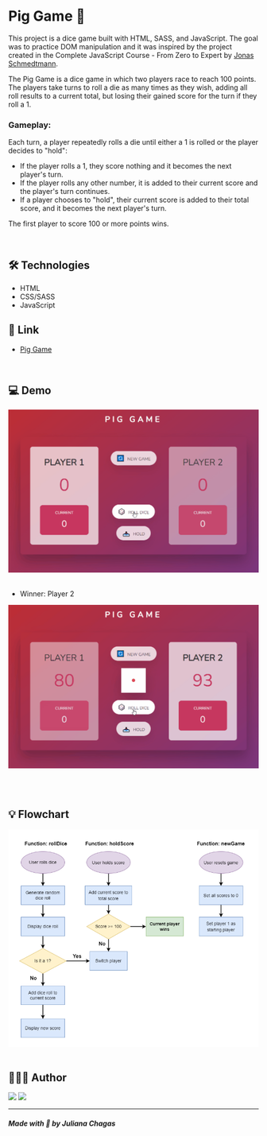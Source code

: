 # Pig Game 🎲

This project is a dice game built with HTML, SASS, and JavaScript. The goal was to practice DOM manipulation and it was inspired by the project created in the Complete JavaScript Course - From Zero to Expert by [Jonas Schmedtmann](https://www.udemy.com/course/the-complete-javascript-course/).

The Pig Game is a dice game in which two players race to reach 100 points. The players take turns to roll a die as many times as they wish, adding all roll results to a current total, but losing their gained score for the turn if they roll a 1.

### Gameplay:

Each turn, a player repeatedly rolls a die until either a 1 is rolled or the player decides to "hold":

- If the player rolls a 1, they score nothing and it becomes the next player's turn.
- If the player rolls any other number, it is added to their current score and the player's turn continues.
- If a player chooses to "hold", their current score is added to their total score, and it becomes the next player's turn.
  
The first player to score 100 or more points wins.

<br>

## 🛠️ Technologies

- HTML
- CSS/SASS
- JavaScript

## 🔗 Link

- [Pig Game](https://julianachagas.github.io/pig-game/)

<br>

## 💻 Demo

<img src="github/demo1.gif" alt=""/> <br/><br/>

- Winner: Player 2

<img src="github/demo2.gif" alt=""/> <br/><br/>

<br>

## 💡 Flowchart

<img src="github/flowchart.png" alt=""/> <br/><br/>

## 👩🏻‍💻 Author

<a href="https://www.linkedin.com/in/juliana--chagas/" target="_blank"><img src="https://img.shields.io/badge/LinkedIn-0077B5?style=for-the-badge&logo=linkedin&logoColor=white"></a>
<a href="https://twitter.com/JulianaCoding" target="_blank"><img  src="https://img.shields.io/badge/Twitter-1DA1F2?style=for-the-badge&logo=twitter&logoColor=white"></a>

---

##### Made with 💜 by Juliana Chagas
